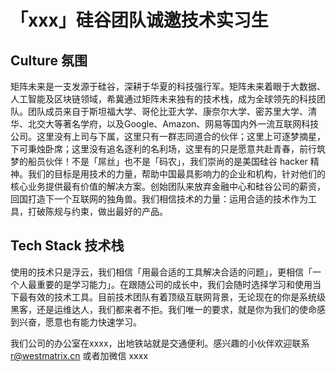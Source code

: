 # 「xxx」硅谷团队诚邀技术实习生

## Culture 氛围

矩阵未来是一支发源于硅谷，深耕于华夏的科技强行军。矩阵未来着眼于大数据、人工智能及区块链领域，希冀通过矩阵未来独有的技术栈，成为全球领先的科技团队。团队成员来自于斯坦福大学、哥伦比亚大学、康奈尔大学、密苏里大学、清华、北交大等著名学府，以及Google、Amazon、网易等国内外一流互联网科技公司。这里没有上司与下属，这里只有一群志同道合的伙伴；这里上可逐梦摘星，下可秉烛卧席；这里没有追名逐利的名利场，这里有的只是愿意共赴青春，前行筑梦的船员伙伴！不是「屌丝」也不是「码农」，我们崇尚的是美国硅谷 hacker 精神。我们的目标是用技术的力量，帮助中国最具影响力的企业和机构，针对他们的核心业务提供最有价值的解决方案。创始团队来放弃金融中心和硅谷公司的薪资，回国打造下一个互联网的独角兽。我们相信技术的力量：运用合适的技术作为工具，打破陈规与约束，做出最好的产品。

## Tech Stack 技术栈

使用的技术只是浮云，我们相信「用最合适的工具解决合适的问题」，更相信「一个人最重要的是学习能力」。在跟随公司的成长中，我们会随时选择学习和使用当下最有效的技术工具。目前技术团队有着顶级互联网背景，无论现在的你是系统级黑客，还是运维达人，我们都来者不拒。我们唯一的要求，就是你为我们的使命感到兴奋，愿意也有能力快速学习。

我们公司的办公室在xxxx，出地铁站就是交通便利。感兴趣的小伙伴欢迎联系 r@westmatrix.cn 或者加微信 xxxx
